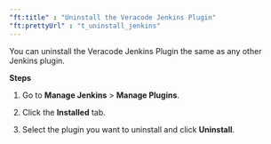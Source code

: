 ```yaml
---
"ft:title" : "Uninstall the Veracode Jenkins Plugin"
"ft:prettyUrl" : "t_uninstall_jenkins"
---
```

You can uninstall the Veracode Jenkins Plugin the same as any other Jenkins plugin.

<p font-size="13pt"><b>Steps</b></p>

1.  Go to **Manage Jenkins** \> **Manage Plugins**.

2.  Click the **Installed** tab.

3.  Select the plugin you want to uninstall and click **Uninstall**.
